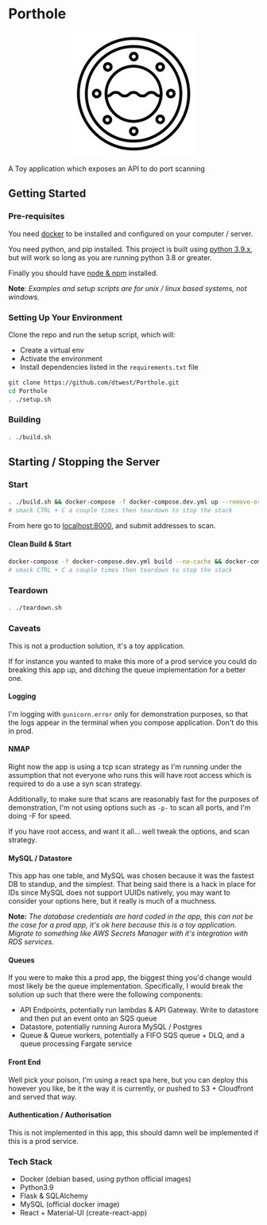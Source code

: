 # Porthole

<p align="center">
  <img src="./client/assets/porthole.png?raw=true"
    alt="Porthole icon"
    width="250"
    height="250"
  />
</p>

A Toy application which exposes an API to do port scanning

## Getting Started

### Pre-requisites

You need [docker](https://docs.docker.com/get-docker/) to be installed and configured on your computer / server.

You need python, and pip installed. This project is built using [python 3.9.x](https://www.python.org/downloads/release/python-390/), but will work so long as you are running python 3.8 or greater.

Finally you should have [node & npm](https://nodejs.org/en/) installed.

**Note**: _Examples and setup scripts are for unix / linux based systems, not windows._

### Setting Up Your Environment

Clone the repo and run the setup script, which will:

- Create a virtual env
- Activate the environment
- Install dependencies listed in the `requirements.txt` file

```bash
git clone https://github.com/dtwest/Porthole.git
cd Porthole
. ./setup.sh
```

### Building

```bash
. ./build.sh
```

## Starting / Stopping the Server

### Start

```bash
. ./build.sh && docker-compose -f docker-compose.dev.yml up --remove-orphans
# smack CTRL + C a couple times then teardown to stop the stack
```

From here go to [localhost:8000](http://localhost:8000), and submit addresses to scan.

#### Clean Build & Start

```bash
docker-compose -f docker-compose.dev.yml build --no-cache && docker-compose -f docker-compose.dev.yml up --remove-orphans
# smack CTRL + C a couple times then teardown to stop the stack
```

### Teardown

```bash
. ./teardown.sh
```

### Caveats

This is not a production solution, it's a toy application.

If for instance you wanted to make this more of a prod service you could do breaking this app up, and ditching the queue implementation for a better one.

#### Logging

I'm logging with `gunicorn.error` only for demonstration purposes, so that the logs appear in the terminal when you compose application. Don't do this in prod.

#### NMAP

Right now the app is using a tcp scan strategy as I'm running under the assumption that not everyone who runs this will have root access which is required to do a use a syn scan strategy.

Additionally, to make sure that scans are reasonably fast for the purposes of demonstration, I'm not using options such as `-p-` to scan all ports, and I'm doing -F for speed.

If you have root access, and want it all... well tweak the options, and scan strategy.

#### MySQL / Datastore

This app has one table, and MySQL was chosen because it was the fastest DB to standup, and the simplest. That being said there is a hack in place for IDs since MySQL does not support UUIDs natively, you may want to consider your options here, but it really is much of a muchness.

**Note:** _The database credentials are hard coded in the app, this can not be the case for a prod app, it's ok here because this is a toy application. Migrate to something like AWS Secrets Manager with it's integration with RDS services._

#### Queues

If you were to make this a prod app, the biggest thing you'd change would most likely be the queue implementation. Specifically, I would break the solution up such that there were the following components:

- API Endpoints, potentially run lambdas & API Gateway. Write to datastore and then put an event onto an SQS queue
- Datastore, potentially running Aurora MySQL / Postgres
- Queue & Queue workers, potentially a FIFO SQS queue + DLQ, and a queue processing Fargate service

#### Front End

Well pick your poison, I'm using a react spa here, but you can deploy this however you like, be it the way it is currently, or pushed to S3 + Cloudfront and served that way.

#### Authentication / Authorisation

This is not implemented in this app, this should damn well be implemented if this is a prod service.

### Tech Stack

- Docker (debian based, using python official images)
- Python3.9
- Flask & SQLAlchemy
- MySQL (official docker image)
- React + Material-UI (create-react-app)
